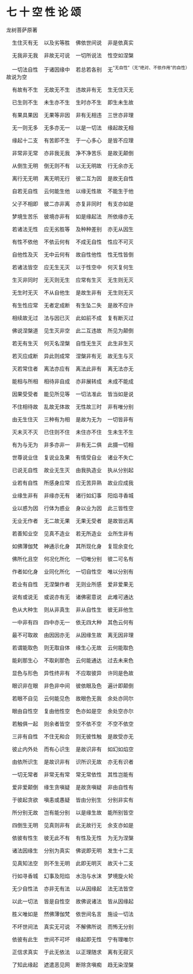 # 七 十 空 性 论 颂

龙树菩萨原著

&nbsp;&nbsp;&nbsp;&nbsp;生住灭有无&nbsp;&nbsp;&nbsp;&nbsp;以及劣等胜&nbsp;&nbsp;&nbsp;&nbsp;佛依世间说&nbsp;&nbsp;&nbsp;&nbsp;非是依真实

&nbsp;&nbsp;&nbsp;&nbsp;无我非无我&nbsp;&nbsp;&nbsp;&nbsp;非故无可说&nbsp;&nbsp;&nbsp;&nbsp;一切所说法&nbsp;&nbsp;&nbsp;&nbsp;性空如涅槃

&nbsp;&nbsp;&nbsp;&nbsp;一切法自性&nbsp;&nbsp;&nbsp;&nbsp;于诸因缘中&nbsp;&nbsp;&nbsp;&nbsp;若总若各别&nbsp;&nbsp;&nbsp;&nbsp;无<sup>“无自性”（无“绝对、不依作用”的自性）</sup>故说为空

&nbsp;&nbsp;&nbsp;&nbsp;有故有不生&nbsp;&nbsp;&nbsp;&nbsp;无故无不生&nbsp;&nbsp;&nbsp;&nbsp;违故非有无&nbsp;&nbsp;&nbsp;&nbsp;生无住灭无

&nbsp;&nbsp;&nbsp;&nbsp;已生则不生&nbsp;&nbsp;&nbsp;&nbsp;未生亦不生&nbsp;&nbsp;&nbsp;&nbsp;生时亦不生&nbsp;&nbsp;&nbsp;&nbsp;即生未生故

&nbsp;&nbsp;&nbsp;&nbsp;有果具果因&nbsp;&nbsp;&nbsp;&nbsp;无果等非因&nbsp;&nbsp;&nbsp;&nbsp;非有无相违&nbsp;&nbsp;&nbsp;&nbsp;三世亦非理

&nbsp;&nbsp;&nbsp;&nbsp;无一则无多&nbsp;&nbsp;&nbsp;&nbsp;无多亦无一&nbsp;&nbsp;&nbsp;&nbsp;以是一切法&nbsp;&nbsp;&nbsp;&nbsp;缘起故无相

&nbsp;&nbsp;&nbsp;&nbsp;缘起十二支&nbsp;&nbsp;&nbsp;&nbsp;有苦即不生&nbsp;&nbsp;&nbsp;&nbsp;于一心多心&nbsp;&nbsp;&nbsp;&nbsp;是皆不应理

&nbsp;&nbsp;&nbsp;&nbsp;非常非无常&nbsp;&nbsp;&nbsp;&nbsp;亦非我无我&nbsp;&nbsp;&nbsp;&nbsp;净不净苦乐&nbsp;&nbsp;&nbsp;&nbsp;是故无颠倒

&nbsp;&nbsp;&nbsp;&nbsp;从倒生无明&nbsp;&nbsp;&nbsp;&nbsp;倒无则不有&nbsp;&nbsp;&nbsp;&nbsp;以无无明故&nbsp;&nbsp;&nbsp;&nbsp;行无余亦无

&nbsp;&nbsp;&nbsp;&nbsp;离行无无明&nbsp;&nbsp;&nbsp;&nbsp;离无明无行&nbsp;&nbsp;&nbsp;&nbsp;彼二互为因&nbsp;&nbsp;&nbsp;&nbsp;是故无自性

&nbsp;&nbsp;&nbsp;&nbsp;自若无自性&nbsp;&nbsp;&nbsp;&nbsp;云何能生他&nbsp;&nbsp;&nbsp;&nbsp;以缘无性故&nbsp;&nbsp;&nbsp;&nbsp;不能生于他

&nbsp;&nbsp;&nbsp;&nbsp;父子不相即&nbsp;&nbsp;&nbsp;&nbsp;彼二亦非离&nbsp;&nbsp;&nbsp;&nbsp;亦复非同时&nbsp;&nbsp;&nbsp;&nbsp;有支亦如是

&nbsp;&nbsp;&nbsp;&nbsp;梦境生苦乐&nbsp;&nbsp;&nbsp;&nbsp;彼境亦非有&nbsp;&nbsp;&nbsp;&nbsp;如是缘起法&nbsp;&nbsp;&nbsp;&nbsp;所依缘亦无

&nbsp;&nbsp;&nbsp;&nbsp;若诸法无性&nbsp;&nbsp;&nbsp;&nbsp;应无劣胜等&nbsp;&nbsp;&nbsp;&nbsp;及种种差别&nbsp;&nbsp;&nbsp;&nbsp;亦无从因生

&nbsp;&nbsp;&nbsp;&nbsp;有性不依他&nbsp;&nbsp;&nbsp;&nbsp;不依云何有&nbsp;&nbsp;&nbsp;&nbsp;不成无自性&nbsp;&nbsp;&nbsp;&nbsp;性应不可灭

&nbsp;&nbsp;&nbsp;&nbsp;自他性及灭&nbsp;&nbsp;&nbsp;&nbsp;无中云何有&nbsp;&nbsp;&nbsp;&nbsp;故自性他性&nbsp;&nbsp;&nbsp;&nbsp;性无性皆倒

&nbsp;&nbsp;&nbsp;&nbsp;若诸法皆空&nbsp;&nbsp;&nbsp;&nbsp;应无生无灭&nbsp;&nbsp;&nbsp;&nbsp;以于性空中&nbsp;&nbsp;&nbsp;&nbsp;何灭复何生

&nbsp;&nbsp;&nbsp;&nbsp;生灭非同时&nbsp;&nbsp;&nbsp;&nbsp;无灭则无生&nbsp;&nbsp;&nbsp;&nbsp;应常有生灭&nbsp;&nbsp;&nbsp;&nbsp;无生则无灭

&nbsp;&nbsp;&nbsp;&nbsp;无生时无灭&nbsp;&nbsp;&nbsp;&nbsp;不从自他生&nbsp;&nbsp;&nbsp;&nbsp;是故生非有&nbsp;&nbsp;&nbsp;&nbsp;无生则无灭

&nbsp;&nbsp;&nbsp;&nbsp;有生性应常&nbsp;&nbsp;&nbsp;&nbsp;无者定成断&nbsp;&nbsp;&nbsp;&nbsp;有生坠二失&nbsp;&nbsp;&nbsp;&nbsp;是故不应许

&nbsp;&nbsp;&nbsp;&nbsp;相续故无过&nbsp;&nbsp;&nbsp;&nbsp;法与因已灭&nbsp;&nbsp;&nbsp;&nbsp;此如前不成&nbsp;&nbsp;&nbsp;&nbsp;复有断灭过

&nbsp;&nbsp;&nbsp;&nbsp;佛说涅槃道&nbsp;&nbsp;&nbsp;&nbsp;见生灭非空&nbsp;&nbsp;&nbsp;&nbsp;此二互违故&nbsp;&nbsp;&nbsp;&nbsp;所见为颠倒

&nbsp;&nbsp;&nbsp;&nbsp;若无有生灭&nbsp;&nbsp;&nbsp;&nbsp;何灭名涅槃&nbsp;&nbsp;&nbsp;&nbsp;自性无生灭&nbsp;&nbsp;&nbsp;&nbsp;此生非生灭

&nbsp;&nbsp;&nbsp;&nbsp;若灭应成断&nbsp;&nbsp;&nbsp;&nbsp;异此则成常&nbsp;&nbsp;&nbsp;&nbsp;涅槃非有无&nbsp;&nbsp;&nbsp;&nbsp;故无生与灭

&nbsp;&nbsp;&nbsp;&nbsp;灭若常住者&nbsp;&nbsp;&nbsp;&nbsp;离法亦应有&nbsp;&nbsp;&nbsp;&nbsp;离法此非有&nbsp;&nbsp;&nbsp;&nbsp;离无法亦无

&nbsp;&nbsp;&nbsp;&nbsp;能相与所相&nbsp;&nbsp;&nbsp;&nbsp;相待非自成&nbsp;&nbsp;&nbsp;&nbsp;亦非展转成&nbsp;&nbsp;&nbsp;&nbsp;未成不能成

&nbsp;&nbsp;&nbsp;&nbsp;因果受受者&nbsp;&nbsp;&nbsp;&nbsp;能见所见等&nbsp;&nbsp;&nbsp;&nbsp;一切法准此&nbsp;&nbsp;&nbsp;&nbsp;皆当如是说

&nbsp;&nbsp;&nbsp;&nbsp;不住相待故&nbsp;&nbsp;&nbsp;&nbsp;乱故无体故&nbsp;&nbsp;&nbsp;&nbsp;无性故三时&nbsp;&nbsp;&nbsp;&nbsp;非有唯分别

&nbsp;&nbsp;&nbsp;&nbsp;由无生住灭&nbsp;&nbsp;&nbsp;&nbsp;三种有为相&nbsp;&nbsp;&nbsp;&nbsp;是故为无为&nbsp;&nbsp;&nbsp;&nbsp;一切皆非有

&nbsp;&nbsp;&nbsp;&nbsp;灭未灭不灭&nbsp;&nbsp;&nbsp;&nbsp;已住则不住&nbsp;&nbsp;&nbsp;&nbsp;未住亦不住&nbsp;&nbsp;&nbsp;&nbsp;生未生不生

&nbsp;&nbsp;&nbsp;&nbsp;有为与无为&nbsp;&nbsp;&nbsp;&nbsp;非多亦非一&nbsp;&nbsp;&nbsp;&nbsp;非有无二俱&nbsp;&nbsp;&nbsp;&nbsp;此摄一切相

&nbsp;&nbsp;&nbsp;&nbsp;世尊说业住&nbsp;&nbsp;&nbsp;&nbsp;复说业及果&nbsp;&nbsp;&nbsp;&nbsp;有情受自业&nbsp;&nbsp;&nbsp;&nbsp;诸业不失亡

&nbsp;&nbsp;&nbsp;&nbsp;已说无自性&nbsp;&nbsp;&nbsp;&nbsp;故业无生灭&nbsp;&nbsp;&nbsp;&nbsp;由我执造业&nbsp;&nbsp;&nbsp;&nbsp;执从分别起

&nbsp;&nbsp;&nbsp;&nbsp;业若有自性&nbsp;&nbsp;&nbsp;&nbsp;所感身应常&nbsp;&nbsp;&nbsp;&nbsp;应无苦异熟&nbsp;&nbsp;&nbsp;&nbsp;故业应成我

&nbsp;&nbsp;&nbsp;&nbsp;业缘生非有&nbsp;&nbsp;&nbsp;&nbsp;非缘亦无有&nbsp;&nbsp;&nbsp;&nbsp;诸行如幻事&nbsp;&nbsp;&nbsp;&nbsp;阳焰寻香城

&nbsp;&nbsp;&nbsp;&nbsp;业以惑为因&nbsp;&nbsp;&nbsp;&nbsp;行体为惑业&nbsp;&nbsp;&nbsp;&nbsp;身以业为因&nbsp;&nbsp;&nbsp;&nbsp;此三皆性空

&nbsp;&nbsp;&nbsp;&nbsp;无业无作者&nbsp;&nbsp;&nbsp;&nbsp;无二故无果&nbsp;&nbsp;&nbsp;&nbsp;无果无受者&nbsp;&nbsp;&nbsp;&nbsp;是故皆远离

&nbsp;&nbsp;&nbsp;&nbsp;若善知业空&nbsp;&nbsp;&nbsp;&nbsp;见真不造业&nbsp;&nbsp;&nbsp;&nbsp;若无所造业&nbsp;&nbsp;&nbsp;&nbsp;业所生非有

&nbsp;&nbsp;&nbsp;&nbsp;如佛薄伽梵&nbsp;&nbsp;&nbsp;&nbsp;神通示化身&nbsp;&nbsp;&nbsp;&nbsp;其所现化身&nbsp;&nbsp;&nbsp;&nbsp;复现余变化

&nbsp;&nbsp;&nbsp;&nbsp;佛所化且空&nbsp;&nbsp;&nbsp;&nbsp;何况化所化&nbsp;&nbsp;&nbsp;&nbsp;一切唯分别&nbsp;&nbsp;&nbsp;&nbsp;彼二可名有

&nbsp;&nbsp;&nbsp;&nbsp;作者如化身&nbsp;&nbsp;&nbsp;&nbsp;业同化所化&nbsp;&nbsp;&nbsp;&nbsp;一切自性空&nbsp;&nbsp;&nbsp;&nbsp;唯以分别有

&nbsp;&nbsp;&nbsp;&nbsp;若业有自性&nbsp;&nbsp;&nbsp;&nbsp;无涅槃作者&nbsp;&nbsp;&nbsp;&nbsp;无则业所感&nbsp;&nbsp;&nbsp;&nbsp;爱非爱果无

&nbsp;&nbsp;&nbsp;&nbsp;说有或说无&nbsp;&nbsp;&nbsp;&nbsp;或说亦有无&nbsp;&nbsp;&nbsp;&nbsp;诸佛密意说&nbsp;&nbsp;&nbsp;&nbsp;此难可通达

&nbsp;&nbsp;&nbsp;&nbsp;色从大种生&nbsp;&nbsp;&nbsp;&nbsp;则从非真生&nbsp;&nbsp;&nbsp;&nbsp;非从自性生&nbsp;&nbsp;&nbsp;&nbsp;彼无非他生

&nbsp;&nbsp;&nbsp;&nbsp;一中非有四&nbsp;&nbsp;&nbsp;&nbsp;四中亦无一&nbsp;&nbsp;&nbsp;&nbsp;依无四大种&nbsp;&nbsp;&nbsp;&nbsp;其色云何有

&nbsp;&nbsp;&nbsp;&nbsp;最不可取故&nbsp;&nbsp;&nbsp;&nbsp;由因因亦无&nbsp;&nbsp;&nbsp;&nbsp;从因缘生故&nbsp;&nbsp;&nbsp;&nbsp;离无因非理

&nbsp;&nbsp;&nbsp;&nbsp;若谓能取色&nbsp;&nbsp;&nbsp;&nbsp;则无取自体&nbsp;&nbsp;&nbsp;&nbsp;缘生心无故&nbsp;&nbsp;&nbsp;&nbsp;云何能取色

&nbsp;&nbsp;&nbsp;&nbsp;能刹那生心&nbsp;&nbsp;&nbsp;&nbsp;不取刹那色&nbsp;&nbsp;&nbsp;&nbsp;云何能通达&nbsp;&nbsp;&nbsp;&nbsp;过去未来色

&nbsp;&nbsp;&nbsp;&nbsp;显色与形色&nbsp;&nbsp;&nbsp;&nbsp;异性终非有&nbsp;&nbsp;&nbsp;&nbsp;不应取彼异&nbsp;&nbsp;&nbsp;&nbsp;许同是色故

&nbsp;&nbsp;&nbsp;&nbsp;眼识非在眼&nbsp;&nbsp;&nbsp;&nbsp;非色非中间&nbsp;&nbsp;&nbsp;&nbsp;彼依眼及色&nbsp;&nbsp;&nbsp;&nbsp;遍计即颠倒

&nbsp;&nbsp;&nbsp;&nbsp;若眼不自见&nbsp;&nbsp;&nbsp;&nbsp;云何能见色&nbsp;&nbsp;&nbsp;&nbsp;故眼色无我&nbsp;&nbsp;&nbsp;&nbsp;余处亦同尔

&nbsp;&nbsp;&nbsp;&nbsp;眼由自性空&nbsp;&nbsp;&nbsp;&nbsp;复由他性空&nbsp;&nbsp;&nbsp;&nbsp;色亦如是空&nbsp;&nbsp;&nbsp;&nbsp;余处空亦尔

&nbsp;&nbsp;&nbsp;&nbsp;若触俱一起&nbsp;&nbsp;&nbsp;&nbsp;则余者皆空&nbsp;&nbsp;&nbsp;&nbsp;空不依不空&nbsp;&nbsp;&nbsp;&nbsp;不空不依空

&nbsp;&nbsp;&nbsp;&nbsp;三非有自性&nbsp;&nbsp;&nbsp;&nbsp;不住无和合&nbsp;&nbsp;&nbsp;&nbsp;则无彼性触&nbsp;&nbsp;&nbsp;&nbsp;是故受亦无

&nbsp;&nbsp;&nbsp;&nbsp;彼止内外处&nbsp;&nbsp;&nbsp;&nbsp;而有心识生&nbsp;&nbsp;&nbsp;&nbsp;是故识非有&nbsp;&nbsp;&nbsp;&nbsp;如幻如焰空

&nbsp;&nbsp;&nbsp;&nbsp;由依所识生&nbsp;&nbsp;&nbsp;&nbsp;是故识非有&nbsp;&nbsp;&nbsp;&nbsp;识所识无故&nbsp;&nbsp;&nbsp;&nbsp;亦无有识者

&nbsp;&nbsp;&nbsp;&nbsp;一切无常者&nbsp;&nbsp;&nbsp;&nbsp;非常无有常&nbsp;&nbsp;&nbsp;&nbsp;常无常依性&nbsp;&nbsp;&nbsp;&nbsp;其性岂能有

&nbsp;&nbsp;&nbsp;&nbsp;爱非爱颠倒&nbsp;&nbsp;&nbsp;&nbsp;缘生贪嗔疑&nbsp;&nbsp;&nbsp;&nbsp;是故贪嗔疑&nbsp;&nbsp;&nbsp;&nbsp;非由自性有

&nbsp;&nbsp;&nbsp;&nbsp;于彼起贪欲&nbsp;&nbsp;&nbsp;&nbsp;嗔恚或愚疑&nbsp;&nbsp;&nbsp;&nbsp;皆由分别生&nbsp;&nbsp;&nbsp;&nbsp;分别非实有

&nbsp;&nbsp;&nbsp;&nbsp;所分别无故&nbsp;&nbsp;&nbsp;&nbsp;岂有能分别&nbsp;&nbsp;&nbsp;&nbsp;以是缘生故&nbsp;&nbsp;&nbsp;&nbsp;能所别皆空

&nbsp;&nbsp;&nbsp;&nbsp;四倒生无明&nbsp;&nbsp;&nbsp;&nbsp;见真则非有&nbsp;&nbsp;&nbsp;&nbsp;此无故行无&nbsp;&nbsp;&nbsp;&nbsp;余支亦如是

&nbsp;&nbsp;&nbsp;&nbsp;依彼有性生&nbsp;&nbsp;&nbsp;&nbsp;彼无此不有&nbsp;&nbsp;&nbsp;&nbsp;有性及无性&nbsp;&nbsp;&nbsp;&nbsp;为无为涅槃

&nbsp;&nbsp;&nbsp;&nbsp;诸法因缘生&nbsp;&nbsp;&nbsp;&nbsp;分别为真实&nbsp;&nbsp;&nbsp;&nbsp;佛说即无明&nbsp;&nbsp;&nbsp;&nbsp;发生十二支

&nbsp;&nbsp;&nbsp;&nbsp;见真知法空&nbsp;&nbsp;&nbsp;&nbsp;则不生无明&nbsp;&nbsp;&nbsp;&nbsp;此即无明灭&nbsp;&nbsp;&nbsp;&nbsp;故灭十二支

&nbsp;&nbsp;&nbsp;&nbsp;行如寻香城&nbsp;&nbsp;&nbsp;&nbsp;幻事及阳焰&nbsp;&nbsp;&nbsp;&nbsp;水泡与水沫&nbsp;&nbsp;&nbsp;&nbsp;梦境旋火轮

&nbsp;&nbsp;&nbsp;&nbsp;无少自性法&nbsp;&nbsp;&nbsp;&nbsp;亦非无有法&nbsp;&nbsp;&nbsp;&nbsp;以从因缘起&nbsp;&nbsp;&nbsp;&nbsp;法无法皆空

&nbsp;&nbsp;&nbsp;&nbsp;以此一切法&nbsp;&nbsp;&nbsp;&nbsp;皆是自性空&nbsp;&nbsp;&nbsp;&nbsp;故佛说诸法&nbsp;&nbsp;&nbsp;&nbsp;皆从因缘起

&nbsp;&nbsp;&nbsp;&nbsp;胜义唯如是&nbsp;&nbsp;&nbsp;&nbsp;然佛薄伽梵&nbsp;&nbsp;&nbsp;&nbsp;依世间名言&nbsp;&nbsp;&nbsp;&nbsp;施设一切法

&nbsp;&nbsp;&nbsp;&nbsp;不坏世间法&nbsp;&nbsp;&nbsp;&nbsp;真实无可说&nbsp;&nbsp;&nbsp;&nbsp;不解佛所说&nbsp;&nbsp;&nbsp;&nbsp;而怖无分别

&nbsp;&nbsp;&nbsp;&nbsp;依彼有此生&nbsp;&nbsp;&nbsp;&nbsp;世间不可坏&nbsp;&nbsp;&nbsp;&nbsp;缘起即无性&nbsp;&nbsp;&nbsp;&nbsp;宁有理唯尔

&nbsp;&nbsp;&nbsp;&nbsp;正信求真实&nbsp;&nbsp;&nbsp;&nbsp;于此无依法&nbsp;&nbsp;&nbsp;&nbsp;以正理随求&nbsp;&nbsp;&nbsp;&nbsp;离有无寂灭

&nbsp;&nbsp;&nbsp;&nbsp;了知此缘起&nbsp;&nbsp;&nbsp;&nbsp;遮遣恶见网&nbsp;&nbsp;&nbsp;&nbsp;断除贪嗔痴&nbsp;&nbsp;&nbsp;&nbsp;趋无染涅槃
